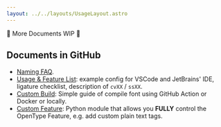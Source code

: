 ```yaml
---
layout: ../../layouts/UsageLayout.astro
---
```


🚧 More Documents WIP 🚧

## Documents in GitHub

- [Naming FAQ](https://github.com/subframe7536/maple-font?tab=readme-ov-file#naming-faq).
- [Usage & Feature List](https://github.com/subframe7536/maple-font/tree/variable/source/features): example config for VSCode and JetBrains' IDE, ligature checklist, description of `cvXX` / `ssXX`.
- [Custom Build](https://github.com/subframe7536/maple-font#custom-build): Simple guide of compile font using GitHub Action or Docker or locally.
- [Custom Feature](https://github.com/subframe7536/maple-font/tree/variable/source/py/feature): Python module that allows you **FULLY** control the OpenType Feature, e.g. add custom plain text tags.

